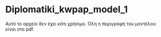 # Diplomatiki_kwpap_model_1
 
Αυτό το αρχείο δεν έχει κάτι χρήσιμο. Όλη η περιγραφή του μοντέλου είναι στο pdf.